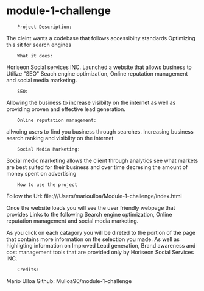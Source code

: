 # module-1-challenge

        Project Description:
The cleint wants a codebase that follows accessibilty standards
Optimizing this sit for search engines

        What it does:
Horiseon Social services INC. Launched a website that allows business to Utilize "SEO" Seach engine optimization, Online reputation management and social media marketing.

        SEO:
Allowing the business to increase visibilty on the internet as well as providing proven and effective lead generation.

        Online reputation management:
allwoing users to find you business through searches. Increasing business search ranking and visibilty on the internet

        Social Media Marketing:
Social medic marketing allows the client through analytics see what markets are best suited for their business and over time decresing the amount of money spent on advertising

        How to use the project
Follow the Url: file:///Users/marioulloa/Module-1-challenge/index.html

Once the website loads you will see the user friendly webpage that provides Links to the following Search engine optimization, Online reputation management and social media marketing. 

As you click on each catagory you will be direted to the portion of the page that contains more information on the selection you made. As well as highligting information on Improved Lead generation, Brand awareness and cost management tools that are provided only by Horiseon Social Services INC.

        Credits:
Mario Ulloa 
Github: Mulloa90/module-1-challenge
